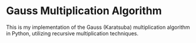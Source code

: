 # Gauss Multiplication Algorithm
This is my implementation of the Gauss (Karatsuba) multiplication algorithm in Python, utilizing recursive multiplication techniques.